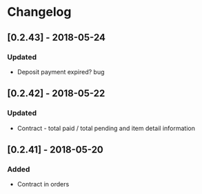 # Changelog

## [0.2.43] - 2018-05-24
### Updated
- Deposit payment expired? bug

## [0.2.42] - 2018-05-22
### Updated
- Contract - total paid / total pending and item detail information

## [0.2.41] - 2018-05-20
### Added
- Contract in orders


